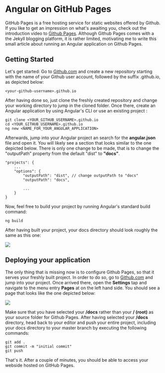 <!--
topic=Angular
date=2022-07-08
series=Angular_Indepth
series_section=1
summary=Gives an introduction to hosting an Angular project on GitHub Pages
-->

# Angular on GitHub Pages

GitHub Pages is a free hosting service for static websites offered by Github. If you like to get an impression on what's awaiting you, check out the introduction video to [Github Pages](https://youtu.be/2MsN8gpT6jY). Although Github Pages comes with a the Jekyll blogging platform, it is rather limited, motivating me to write this small article about running an Angular application on Github Pages.

## Getting Started

Let's get started: Go to [Github.com](https://github.com) and create a new repository starting with the name of your Github user account, followed by the suffix .github.io, as depicted below:

```TS
<your-github-username>.github.io
```

After having done so, just clone the freshly created repository and change your working directory to jump in the cloned folder. Once there, create an Angular application by using Angular's CLI or use an existing project :

```TS
git clone <YOUR_GITHUB_USERNAME>.github.io
cd <YOUR_GITHUB_USERNAME>.github.io
ng new <NAME_FOR_YOUR_ANGULAR_APPLICATION>
```

Afterwards, jump into your Angular project an search for the **angular.json** file and open it. You will likely see a section that looks similar to the one depicted below. There is only one change to be made, that is to change the "outputPath" property from the default "dist" to **"docs"**.

```TS
"projects": {
    ...
    "options": {
        "outputPath": "dist", // change outputPath to "docs"
        "outputPath": "docs",

        ...
    }
}
```

Now, feel free to build your project by running Angular's standard build command:

```TS
ng build
```

After having built your project, your docs directory should look roughly the same as this one:

<img class='half-width' src='assets/posts/guides/001_angular_apps_on_github_pages/file_structure.png'>

## Deploying your application

The only thing that is missing now is to configure Github Pages, so that it serves your freshly built project. In order to do so, go to [Github.com](https://github.com) and jump into your project. Once arrived there, open the **Settings** tap and navigate to the menu entry **Pages** at on the left hand side. You should see a page that looks like the one depicted below:

<img class='almost-full-width' src='assets/posts/guides/001_angular_apps_on_github_pages/angular_on_github_pages.png'>

Make sure that you have selected your **/docs** rather than your **/ (root)** as your source folder for Github Pages. After having selected your **/docs** directory, head back to your editor and push your entire project, including your docs directory to your master branch by executing the following commands:

```TS
git add .
git commit -m "initial commit"
git push
```

That's it. After a couple of minutes, you should be able to access your webside hosted on GitHub Pages.